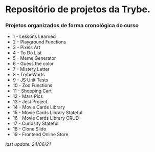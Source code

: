 # Repositório de projetos da Trybe.
### Projetos organizados de forma cronológica do curso

- 1 - Lessons Learned
- 2 - Playground Functions
- 3 - Pixels Art
- 4 - To Do List
- 5 - Meme Generator
- 6 - Guess the color
- 7 - Mistery Letter
- 8 - TrybeWarts
- 9 - JS Unit Tests
- 10 - Zoo Functions
- 11 - Shopping Cart
- 12 - Mars Pics
- 13 - Jest Project
- 14 - Movie Cards Library
- 15 - Movie Cards Library Stateful
- 16 - Movie Cards Library CRUD
- 17 - Curiosity Stateful
- 18 - Clone Slido
- 19 - Frontend Online Store
  
  
*last update: 24/06/21*
